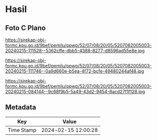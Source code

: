 # Hasil

## Foto C Plano

https://sirekap-obj-formc.kpu.go.id/9bef/pemilu/ppwp/52/07/08/20/05/5207082005003-20240215-111528--5362cffe-dbb5-4388-8277-d8596ad55e8e.jpg

https://sirekap-obj-formc.kpu.go.id/9bef/pemilu/ppwp/52/07/08/20/05/5207082005003-20240215-111746--0a9d660e-b5ea-4f72-bcfe-49480244af48.jpg

https://sirekap-obj-formc.kpu.go.id/9bef/pemilu/ppwp/52/07/08/20/05/5207082005003-20240215-084144--9c68f9b5-5a49-43d2-9454-8acd27f1f128.jpg


## Metadata

| Key        | Value               |
| ---------- | ------------------- |
| Time Stamp | 2024-02-15 12:00:28 |



